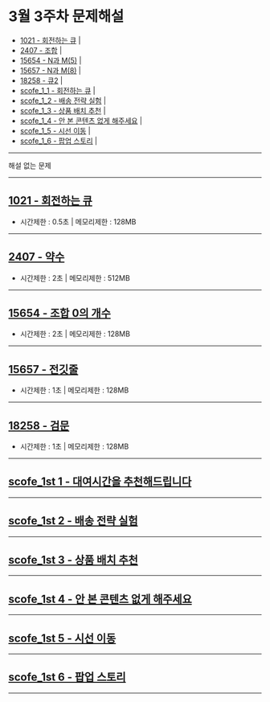# 3월 3주차 문제해설
- [1021 - 회전하는 큐](https://github.com/Junhyung-Choi/BOJ-PS/blob/master/Mar/week_3/1021.py "1021 - 회전하는 큐") | 
- [2407 - 조합](https://github.com/Junhyung-Choi/BOJ-PS/blob/master/Mar/week_3/2407.py "2407 - 조합") | 
- [15654 - N과 M(5)](https://github.com/Junhyung-Choi/BOJ-PS/blob/master/Mar/week_3/15654.py "15654 - N과 M(5)") | 
- [15657 - N과 M(8)](https://github.com/Junhyung-Choi/BOJ-PS/blob/master/Mar/week_3/15657.py "15657 - N과 M(8)") | 
- [18258 - 큐2](https://github.com/Junhyung-Choi/BOJ-PS/blob/master/Mar/week_3/18258.py "18258 - 큐2") | 
- [scofe_1_1 - 회전하는 큐](https://github.com/Junhyung-Choi/BOJ-PS/blob/master/Mar/week_3/scofe2021_1st/1.py "1 - 대여시간을 추천해드립니다.") | 
- [scofe_1_2 - 배송 전략 실험](https://github.com/Junhyung-Choi/BOJ-PS/blob/master/Mar/week_3/scofe2021_1st/2.py "2 - 배송 전략 실험") | 
- [scofe_1_3 - 상품 배치 추천](https://github.com/Junhyung-Choi/BOJ-PS/blob/master/Mar/week_3/scofe2021_1st/3.py "3 - 상품 배치 추천") | 
- [scofe_1_4 - 안 본 콘텐츠 없게 해주세요](https://github.com/Junhyung-Choi/BOJ-PS/blob/master/Mar/week_3/scofe2021_1st/4.py "4 - 안 본 콘텐츠 없게 해주세요") | 
- [scofe_1_5 - 시선 이동](https://github.com/Junhyung-Choi/BOJ-PS/blob/master/Mar/week_3/scofe2021_1st/5.py "5 - 시선 이동") | 
- [scofe_1_6 - 팝업 스토리](https://github.com/Junhyung-Choi/BOJ-PS/blob/master/Mar/week_3/scofe2021_1st/6.py "6 - 팝업 스토리") | 

---
해설 없는 문제

---
## [1021 - 회전하는 큐](https://github.com/Junhyung-Choi/BOJ-PS/blob/master/Mar/week_3/1021.py "1021 - 회전하는 큐")
- 시간제한 : 0.5초 | 메모리제한 : 128MB

---
## [2407 - 약수](https://github.com/Junhyung-Choi/BOJ-PS/blob/master/Mar/week_3/2407.py "2407 - 약수")
- 시간제한 : 2초 | 메모리제한 : 512MB

---
## [15654 - 조합 0의 개수](https://github.com/Junhyung-Choi/BOJ-PS/blob/master/Mar/week_3/15654.py "15654 - 조합 0의 개수")
- 시간제한 : 2초 | 메모리제한 : 128MB

---
## [15657 - 전깃줄](https://github.com/Junhyung-Choi/BOJ-PS/blob/master/Mar/week_3/15657.py "15657 - 전깃줄")
- 시간제한 : 1초 | 메모리제한 : 128MB

---
## [18258 - 검문](https://github.com/Junhyung-Choi/BOJ-PS/blob/master/Mar/week_3/18258.py "18258 - 검문")
- 시간제한 : 1초 | 메모리제한 : 128MB

---
## [scofe_1st 1 - 대여시간을 추천해드립니다](https://github.com/Junhyung-Choi/BOJ-PS/blob/master/Mar/week_3/scofe2021_1st/1.py "1 - 대여시간을 추천해드립니다.")


---
## [scofe_1st 2 - 배송 전략 실험](https://github.com/Junhyung-Choi/BOJ-PS/blob/master/Mar/week_3/scofe2021_1st/2.py "2 - 배송 전략 실험")


---
## [scofe_1st 3 - 상품 배치 추천](https://github.com/Junhyung-Choi/BOJ-PS/blob/master/Mar/week_3/scofe2021_1st/3.py "3 - 상품 배치 추천")


---
## [scofe_1st 4 - 안 본 콘텐츠 없게 해주세요](https://github.com/Junhyung-Choi/BOJ-PS/blob/master/Mar/week_3/scofe2021_1st/4.py "4 - 안 본 콘텐츠 없게 해주세요")


---
## [scofe_1st 5 - 시선 이동](https://github.com/Junhyung-Choi/BOJ-PS/blob/master/Mar/week_3/scofe2021_1st/5.py "5 - 시선 이동")


---
## [scofe_1st 6 - 팝업 스토리](https://github.com/Junhyung-Choi/BOJ-PS/blob/master/Mar/week_3/scofe2021_1st/6.py "6 - 팝업 스토리")


---